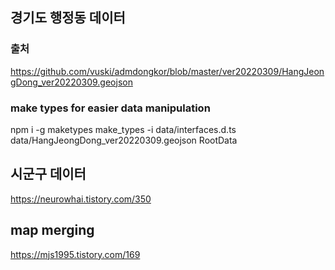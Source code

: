 ## 경기도 행정동 데이터

### 출처

https://github.com/vuski/admdongkor/blob/master/ver20220309/HangJeongDong_ver20220309.geojson

### make types for easier data manipulation

npm i -g maketypes
make_types -i data/interfaces.d.ts data/HangJeongDong_ver20220309.geojson RootData

## 시군구 데이터

https://neurowhai.tistory.com/350

## map merging

https://mjs1995.tistory.com/169
